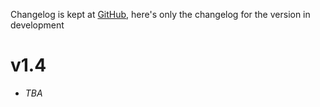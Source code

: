 Changelog is kept at [GitHub](https://github.com/Dronehub/minijson/releases),
here's only the changelog for the version in development

# v1.4

* _TBA_
